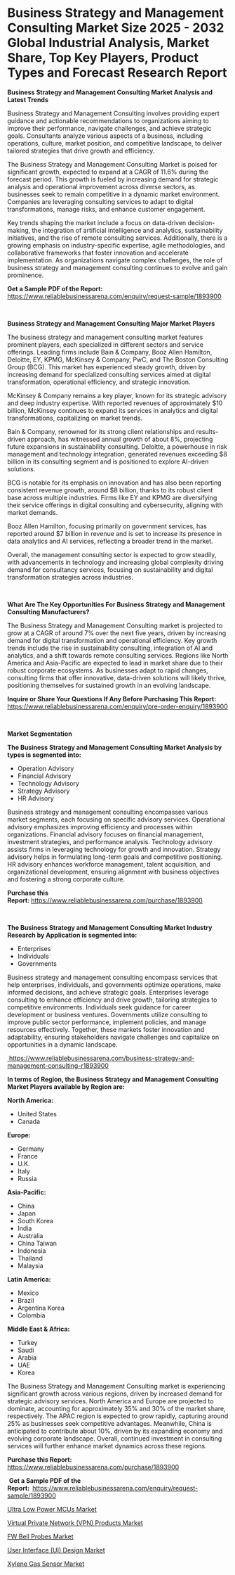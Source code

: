 <p><h1>Business Strategy and Management Consulting Market Size 2025 - 2032 Global Industrial Analysis, Market Share, Top Key Players, Product Types and Forecast Research Report</h1></p><p><strong>Business Strategy and Management Consulting Market Analysis and Latest Trends</strong></p>
<p><p>Business Strategy and Management Consulting involves providing expert guidance and actionable recommendations to organizations aiming to improve their performance, navigate challenges, and achieve strategic goals. Consultants analyze various aspects of a business, including operations, culture, market position, and competitive landscape, to deliver tailored strategies that drive growth and efficiency.</p><p>The Business Strategy and Management Consulting Market is poised for significant growth, expected to expand at a CAGR of 11.6% during the forecast period. This growth is fueled by increasing demand for strategic analysis and operational improvement across diverse sectors, as businesses seek to remain competitive in a dynamic market environment. Companies are leveraging consulting services to adapt to digital transformations, manage risks, and enhance customer engagement. </p><p>Key trends shaping the market include a focus on data-driven decision-making, the integration of artificial intelligence and analytics, sustainability initiatives, and the rise of remote consulting services. Additionally, there is a growing emphasis on industry-specific expertise, agile methodologies, and collaborative frameworks that foster innovation and accelerate implementation. As organizations navigate complex challenges, the role of business strategy and management consulting continues to evolve and gain prominence.</p></p>
<p><strong>Get a Sample PDF of the Report:&nbsp;</strong> <a href="https://www.reliablebusinessarena.com/enquiry/request-sample/1893900?utm_campaign=2217&utm_medium=2&utm_source=Github&utm_content=ia&utm_term=11032025&utm_id=business-strategy-and-management-consulting">https://www.reliablebusinessarena.com/enquiry/request-sample/1893900</a></p>
<p>&nbsp;</p>
<p><strong>Business Strategy and Management Consulting Major Market Players</strong></p>
<p><p>The business strategy and management consulting market features prominent players, each specialized in different sectors and service offerings. Leading firms include Bain & Company, Booz Allen Hamilton, Deloitte, EY, KPMG, McKinsey & Company, PwC, and The Boston Consulting Group (BCG). This market has experienced steady growth, driven by increasing demand for specialized consulting services aimed at digital transformation, operational efficiency, and strategic innovation.</p><p>McKinsey & Company remains a key player, known for its strategic advisory and deep industry expertise. With reported revenues of approximately $10 billion, McKinsey continues to expand its services in analytics and digital transformations, capitalizing on market trends.</p><p>Bain & Company, renowned for its strong client relationships and results-driven approach, has witnessed annual growth of about 8%, projecting future expansions in sustainability consulting. Deloitte, a powerhouse in risk management and technology integration, generated revenues exceeding $8 billion in its consulting segment and is positioned to explore AI-driven solutions.</p><p>BCG is notable for its emphasis on innovation and has also been reporting consistent revenue growth, around $8 billion, thanks to its robust client base across multiple industries. Firms like EY and KPMG are diversifying their service offerings in digital consulting and cybersecurity, aligning with market demands.</p><p>Booz Allen Hamilton, focusing primarily on government services, has reported around $7 billion in revenue and is set to increase its presence in data analytics and AI services, reflecting a broader trend in the market.</p><p>Overall, the management consulting sector is expected to grow steadily, with advancements in technology and increasing global complexity driving demand for consultancy services, focusing on sustainability and digital transformation strategies across industries.</p></p>
<p>&nbsp;</p>
<p><strong>What Are The Key Opportunities For Business Strategy and Management Consulting Manufacturers?</strong></p>
<p><p>The Business Strategy and Management Consulting market is projected to grow at a CAGR of around 7% over the next five years, driven by increasing demand for digital transformation and operational efficiency. Key growth trends include the rise in sustainability consulting, integration of AI and analytics, and a shift towards remote consulting services. Regions like North America and Asia-Pacific are expected to lead in market share due to their robust corporate ecosystems. As businesses adapt to rapid changes, consulting firms that offer innovative, data-driven solutions will likely thrive, positioning themselves for sustained growth in an evolving landscape.</p></p>
<p><strong>Inquire or Share Your Questions If Any Before Purchasing This Report:</strong> <a href="https://www.reliablebusinessarena.com/enquiry/pre-order-enquiry/1893900?utm_campaign=2217&utm_medium=2&utm_source=Github&utm_content=ia&utm_term=11032025&utm_id=business-strategy-and-management-consulting">https://www.reliablebusinessarena.com/enquiry/pre-order-enquiry/1893900</a></p>
<p>&nbsp;</p>
<p><strong>Market Segmentation</strong></p>
<p><strong>The Business Strategy and Management Consulting Market Analysis by types is segmented into:</strong></p>
<p><ul><li>Operation Advisory</li><li>Financial Advisory</li><li>Technology Advisory</li><li>Strategy Advisory</li><li>HR Advisory</li></ul></p>
<p><p>Business strategy and management consulting encompasses various market segments, each focusing on specific advisory services. Operational advisory emphasizes improving efficiency and processes within organizations. Financial advisory focuses on financial management, investment strategies, and performance analysis. Technology advisory assists firms in leveraging technology for growth and innovation. Strategy advisory helps in formulating long-term goals and competitive positioning. HR advisory enhances workforce management, talent acquisition, and organizational development, ensuring alignment with business objectives and fostering a strong corporate culture.</p></p>
<p><strong>Purchase this Report:&nbsp;</strong><a href="https://www.reliablebusinessarena.com/purchase/1893900?utm_campaign=2217&utm_medium=2&utm_source=Github&utm_content=ia&utm_term=11032025&utm_id=business-strategy-and-management-consulting">https://www.reliablebusinessarena.com/purchase/1893900</a></p>
<p>&nbsp;</p>
<p><strong>The Business Strategy and Management Consulting Market Industry Research by Application is segmented into:</strong></p>
<p><ul><li>Enterprises</li><li>Individuals</li><li>Governments</li></ul></p>
<p><p>Business strategy and management consulting encompass services that help enterprises, individuals, and governments optimize operations, make informed decisions, and achieve strategic goals. Enterprises leverage consulting to enhance efficiency and drive growth, tailoring strategies to competitive environments. Individuals seek guidance for career development or business ventures. Governments utilize consulting to improve public sector performance, implement policies, and manage resources effectively. Together, these markets foster innovation and adaptability, ensuring stakeholders navigate challenges and capitalize on opportunities in a dynamic landscape.</p></p>
<p><a href="https://www.reliablebusinessarena.com/business-strategy-and-management-consulting-r1893900?utm_campaign=2217&utm_medium=2&utm_source=Github&utm_content=ia&utm_term=11032025&utm_id=business-strategy-and-management-consulting">&nbsp;https://www.reliablebusinessarena.com/business-strategy-and-management-consulting-r1893900</a></p>
<p><strong>In terms of Region, the Business Strategy and Management Consulting Market Players available by Region are:</strong></p>
<p>
    <p> <strong> North America: </strong>
        <ul>
            <li>United States</li>
            <li>Canada</li>
        </ul>
        </p> 
    <p> <strong> Europe: </strong>
        <ul>
            <li>Germany</li>
            <li>France</li>
            <li>U.K.</li>
            <li>Italy</li>
            <li>Russia</li>
        </ul>
        </p> 
    <p> <strong> Asia-Pacific: </strong>
        <ul>
            <li>China</li>
            <li>Japan</li>
            <li>South Korea</li>
            <li>India</li>
            <li>Australia</li>
            <li>China Taiwan</li>
            <li>Indonesia</li>
            <li>Thailand</li>
            <li>Malaysia</li>
        </ul>
        </p> 
    <p> <strong> Latin America: </strong>
        <ul>
            <li>Mexico</li>
            <li>Brazil</li>
            <li>Argentina Korea</li>
            <li>Colombia</li>
        </ul>
        </p> 
    <p> <strong> Middle East & Africa: </strong>
        <ul>
            <li>Turkey</li>
            <li>Saudi</li>
            <li>Arabia</li>
            <li>UAE</li>
            <li>Korea</li>
        </ul>
    </p>
    </p>
<p><p>The Business Strategy and Management Consulting market is experiencing significant growth across various regions, driven by increased demand for strategic advisory services. North America and Europe are projected to dominate, accounting for approximately 35% and 30% of the market share, respectively. The APAC region is expected to grow rapidly, capturing around 25% as businesses seek competitive advantages. Meanwhile, China is anticipated to contribute about 10%, driven by its expanding economy and evolving corporate landscape. Overall, continued investment in consulting services will further enhance market dynamics across these regions.</p></p>
<p><strong>Purchase this Report: </strong><a href="https://www.reliablebusinessarena.com/purchase/1893900?utm_campaign=2217&utm_medium=2&utm_source=Github&utm_content=ia&utm_term=11032025&utm_id=business-strategy-and-management-consulting">https://www.reliablebusinessarena.com/purchase/1893900</a></p>
<p>&nbsp;<strong>Get a Sample PDF of the Report:&nbsp;&nbsp;</strong><a href="https://www.reliablebusinessarena.com/enquiry/request-sample/1893900?utm_campaign=2217&utm_medium=2&utm_source=Github&utm_content=ia&utm_term=11032025&utm_id=business-strategy-and-management-consulting">https://www.reliablebusinessarena.com/enquiry/request-sample/1893900</a></p>
<p><strong></strong></p>
<p><p><a href="https://www.linkedin.com/pulse/comprehensive-overview-ultra-low-power-mcus-market-share-sktgf?utm_campaign=2217&utm_medium=2&utm_source=Github&utm_content=ia&utm_term=11032025&utm_id=business-strategy-and-management-consulting">Ultra Low Power MCUs Market</a></p><p><a href="https://github.com/micbotam/Market-Research-Report-List-1/blob/main/virtual-private-network-vpn-products-market.md?utm_campaign=2217&utm_medium=2&utm_source=Github&utm_content=ia&utm_term=11032025&utm_id=business-strategy-and-management-consulting">Virtual Private Network (VPN) Products Market</a></p><p><a href="https://www.linkedin.com/pulse/comprehensive-evaluation-fw-bell-probes-market-size-anticipating-qmeyc?utm_campaign=2217&utm_medium=2&utm_source=Github&utm_content=ia&utm_term=11032025&utm_id=business-strategy-and-management-consulting">FW Bell Probes Market</a></p><p><a href="https://github.com/scaseiargas/Market-Research-Report-List-1/blob/main/user-interface-ui-design-market.md?utm_campaign=2217&utm_medium=2&utm_source=Github&utm_content=ia&utm_term=11032025&utm_id=business-strategy-and-management-consulting">User Interface (UI) Design Market</a></p><p><a href="https://www.linkedin.com/pulse/comprehensive-analysis-xylene-gas-sensor-market-key-player-eo5qf?utm_campaign=2217&utm_medium=2&utm_source=Github&utm_content=ia&utm_term=11032025&utm_id=business-strategy-and-management-consulting">Xylene Gas Sensor Market</a></p></p>
